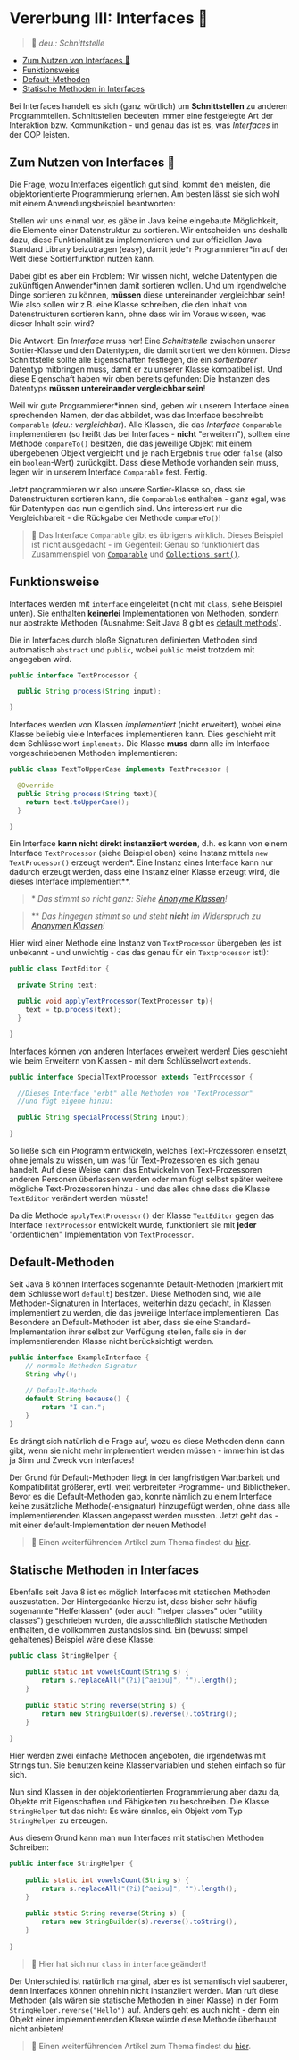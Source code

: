 # Vererbung III: Interfaces :electric_plug:<!-- omit in toc -->

> :speech_balloon: _deu.: Schnittstelle_

- [Zum Nutzen von Interfaces :thinking:](#zum-nutzen-von-interfaces-)
- [Funktionsweise](#funktionsweise)
- [Default-Methoden](#default-methoden)
- [Statische Methoden in Interfaces](#statische-methoden-in-interfaces)


Bei Interfaces handelt es sich (ganz wörtlich) um **Schnittstellen** zu anderen Programmteilen. Schnittstellen bedeuten immer eine festgelegte Art der Interaktion bzw. Kommunikation - und genau das ist es, was _Interfaces_ in der OOP leisten.


## Zum Nutzen von Interfaces :thinking:

Die Frage, wozu Interfaces eigentlich gut sind, kommt den meisten, die objektorientierte Programmierung erlernen. Am besten lässt sie sich wohl mit einem Anwendungsbeispiel beantworten:

Stellen wir uns einmal vor, es gäbe in Java keine eingebaute Möglichkeit, die Elemente einer Datenstruktur zu sortieren. Wir entscheiden uns deshalb dazu, diese Funktionalität zu implementieren und zur offiziellen Java Standard Library beizutragen (easy), damit jede\*r Programmierer\*in auf der Welt diese Sortierfunktion nutzen kann.

Dabei gibt es aber ein Problem: Wir wissen nicht, welche Datentypen die zukünftigen Anwender*innen damit sortieren wollen. Und um irgendwelche Dinge sortieren zu können, **müssen** diese untereinander vergleichbar sein! Wie also sollen wir z.B. eine Klasse schreiben, die den Inhalt von Datenstrukturen sortieren kann, ohne dass wir im Voraus wissen, was dieser Inhalt sein wird?

Die Antwort: Ein _Interface_ muss her! Eine _Schnittstelle_ zwischen unserer Sortier-Klasse und den Datentypen, die damit sortiert werden können. Diese Schnittstelle sollte alle Eigenschaften festlegen, die ein _sortierbarer_ Datentyp mitbringen muss, damit er zu unserer Klasse kompatibel ist. Und diese Eigenschaft haben wir oben bereits gefunden: Die Instanzen des Datentyps **müssen untereinander vergleichbar sein**!

Weil wir gute Programmierer*innen sind, geben wir unserem Interface einen sprechenden Namen, der das abbildet, was das Interface beschreibt: `Comparable` (_deu.: vergleichbar_). Alle Klassen, die das _Interface_ `Comparable` implementieren (so heißt das bei Interfaces - **nicht** "erweitern"), sollten eine Methode `compareTo()` besitzen, die das jeweilige Objekt mit einem übergebenen Objekt vergleicht und je nach Ergebnis `true` oder `false` (also ein `boolean`-Wert) zurückgibt. Dass diese Methode vorhanden sein muss, legen wir in unserem Interface `Comparable` fest. Fertig.

Jetzt programmieren wir also unsere Sortier-Klasse so, dass sie Datenstrukturen sortieren kann, die `Comparable`s enthalten - ganz egal, was für Datentypen das nun eigentlich sind. Uns interessiert nur die Vergleichbareit - die Rückgabe der Methode `compareTo()`!

> :speech_balloon: Das Interface `Comparable` gibt es übrigens wirklich. Dieses Beispiel ist nicht ausgedacht - im Gegenteil: Genau so funktioniert das Zusammenspiel von [`Comparable`](https://docs.oracle.com/javase/8/docs/api/java/lang/Comparable.html) und [`Collections.sort()`](https://docs.oracle.com/javase/7/docs/api/java/util/Collections.html#sort(java.util.List)).


## Funktionsweise

Interfaces werden mit `interface` eingeleitet (nicht mit `class`, siehe Beispiel unten). Sie enthalten **keinerlei** Implementationen von Methoden, sondern nur abstrakte Methoden (Ausnahme: Seit Java 8 gibt es [default methods](https://docs.oracle.com/javase/tutorial/java/IandI/defaultmethods.html)).

Die in Interfaces durch bloße Signaturen definierten Methoden sind automatisch `abstract` und `public`, wobei `public` meist trotzdem mit angegeben wird.

```java
public interface TextProcessor {

  public String process(String input);

}
```

Interfaces werden von Klassen _implementiert_ (nicht erweitert), wobei eine Klasse beliebig viele Interfaces implementieren kann. Dies geschieht mit dem Schlüsselwort `implements`. Die Klasse **muss** dann alle im Interface vorgeschriebenen Methoden implementieren:

```java
public class TextToUpperCase implements TextProcessor {

  @Override
  public String process(String text){
    return text.toUpperCase();
  }

}
```

Ein Interface **kann nicht direkt instanziiert werden**, d.h. es kann von einem Interface `TextProcessor` (siehe Beispiel oben) keine Instanz mittels `new TextProcessor()` erzeugt werden*. Eine Instanz eines Interface kann nur dadurch erzeugt werden, dass eine Instanz einer Klasse erzeugt wird, die dieses Interface implementiert**.

> \* _Das stimmt so nicht ganz: Siehe [Anonyme Klassen](Innere-und-anonyme-Klassen.md)!_

> \*\* _Das hingegen stimmt so und steht **nicht** im Widerspruch zu [Anonymen Klassen](Innere-und-anonyme-Klassen.md)!_

Hier wird einer Methode eine Instanz von `TextProcessor` übergeben (es ist unbekannt - und unwichtig - das das genau für ein `Textprocessor` ist!):

```java
public class TextEditor {

  private String text;

  public void applyTextProcessor(TextProcessor tp){
    text = tp.process(text);
  }

}
```

Interfaces können von anderen Interfaces erweitert werden! Dies geschieht wie beim Erweitern von Klassen - mit dem Schlüsselwort `extends`.

```java
public interface SpecialTextProcessor extends TextProcessor {

  //Dieses Interface "erbt" alle Methoden von "TextProcessor"
  //und fügt eigene hinzu:

  public String specialProcess(String input);

}
```

So ließe sich ein Programm entwickeln, welches Text-Prozessoren einsetzt, ohne jemals zu wissen, um was für Text-Prozessoren es sich genau handelt. Auf diese Weise kann das Entwickeln von Text-Prozessoren anderen Personen überlassen werden oder man fügt selbst später weitere mögliche Text-Prozessoren hinzu - und das alles ohne dass die Klasse `TextEditor` verändert werden müsste!

Da die Methode `applyTextProcessor()` der Klasse `TextEditor` gegen das Interface `TextProcessor` entwickelt wurde, funktioniert sie mit **jeder** "ordentlichen" Implementation von `TextProcessor`.


## Default-Methoden

Seit Java 8 können Interfaces sogenannte Default-Methoden (markiert mit dem Schlüsselwort `default`) besitzen. Diese Methoden sind, wie alle Methoden-Signaturen in Interfaces, weiterhin dazu gedacht, in Klassen implementiert zu werden, die das jeweilige Interface implementieren. Das Besondere an Default-Methoden ist aber, dass sie eine Standard-Implementation ihrer selbst zur Verfügung stellen, falls sie in der implementierenden Klasse nicht berücksichtigt werden.

```java
public interface ExampleInterface {
	// normale Methoden Signatur
	String why();
	
	// Default-Methode
	default String because() {
		return "I can.";
	}
}
```

Es drängt sich natürlich die Frage auf, wozu es diese Methoden denn dann gibt, wenn sie nicht mehr implementiert werden müssen - immerhin ist das ja Sinn und Zweck von Interfaces!

Der Grund für Default-Methoden liegt in der langfristigen Wartbarkeit und Kompatibilität größerer, evtl. weit verbreiteter Programme- und Bibliotheken. Bevor es die Default-Methoden gab, konnte nämlich zu einem Interface keine zusätzliche Methode(-ensignatur) hinzugefügt werden, ohne dass alle implementierenden Klassen angepasst werden mussten. Jetzt geht das - mit einer default-Implementation der neuen Methode!

> :link: Einen weiterführenden Artikel zum Thema findest du [hier](https://www.baeldung.com/java-static-default-methods).


## Statische Methoden in Interfaces

Ebenfalls seit Java 8 ist es möglich Interfaces mit statischen Methoden auszustatten. Der Hintergedanke hierzu ist, dass bisher sehr häufig sogenannte "Helferklassen" (oder auch "helper classes" oder "utility classes") geschrieben wurden, die ausschließlich statische Methoden enthalten, die vollkommen zustandslos sind. Ein (bewusst simpel gehaltenes) Beispiel wäre diese Klasse:

```java
public class StringHelper {
	
	public static int vowelsCount(String s) {
		return s.replaceAll("(?i)[^aeiou]", "").length();
	}
	
	public static String reverse(String s) {
		return new StringBuilder(s).reverse().toString();
	}
	
}
```

Hier werden zwei einfache Methoden angeboten, die irgendetwas mit Strings tun. Sie benutzen keine Klassenvariablen und stehen einfach so für sich.

Nun sind Klassen in der objektorientierten Programmierung aber dazu da, Objekte mit Eigenschaften und Fähigkeiten zu beschreiben. Die Klasse `StringHelper` tut das nicht: Es wäre sinnlos, ein Objekt vom Typ `StringHelper` zu erzeugen.

Aus diesem Grund kann man nun Interfaces mit statischen Methoden Schreiben:

```java
public interface StringHelper {
	
	public static int vowelsCount(String s) {
		return s.replaceAll("(?i)[^aeiou]", "").length();
	}
	
	public static String reverse(String s) {
		return new StringBuilder(s).reverse().toString();
	}
	
}
```

> :speech_balloon: Hier hat sich nur `class` in `interface` geändert!

Der Unterschied ist natürlich marginal, aber es ist semantisch viel sauberer, denn Interfaces können ohnehin nicht instanziiert werden. Man ruft diese Methoden (als wären sie statische Methoden in einer Klasse) in der Form `StringHelper.reverse("Hello")` auf. Anders geht es auch nicht - denn ein Objekt einer implementierenden Klasse würde diese Methode überhaupt nicht anbieten!

> :link: Einen weiterführenden Artikel zum Thema findest du [hier](https://www.baeldung.com/java-static-default-methods).






